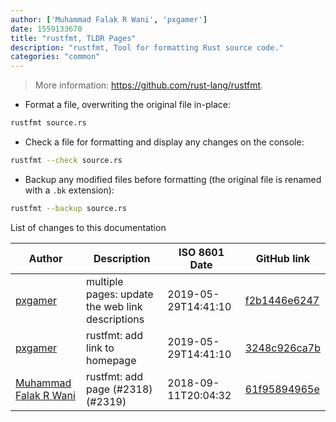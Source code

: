 ```yaml
---
author: ['Muhammad Falak R Wani', 'pxgamer']
date: 1559133670
title: "rustfmt, TLDR Pages"
description: "rustfmt, Tool for formatting Rust source code."
categories: "common"
---
```

> More information: <https://github.com/rust-lang/rustfmt>.

- Format a file, overwriting the original file in-place:

```bash
rustfmt source.rs
```

- Check a file for formatting and display any changes on the console:

```bash
rustfmt --check source.rs
```

- Backup any modified files before formatting (the original file is renamed with a `.bk` extension):

```bash
rustfmt --backup source.rs
```
List of changes to this documentation


Author | Description | ISO 8601 Date | GitHub link
------|-----|-----|-----
[pxgamer](mailto:owzie123@gmail.com) | multiple pages: update the web link descriptions | 2019-05-29T14:41:10 | [f2b1446e6247](https://github.com/tldr-pages/tldr/commit/f2b1446e6247d3e794ee6577dee0c867dfc9af26)
[pxgamer](mailto:owzie123@gmail.com) | rustfmt: add link to homepage | 2019-05-29T14:41:10 | [3248c926ca7b](https://github.com/tldr-pages/tldr/commit/3248c926ca7bbcaf58a37e58533d39226999aff2)
[Muhammad Falak R Wani](mailto:falakreyaz@gmail.com) | rustfmt: add page (#2318) (#2319) | 2018-09-11T20:04:32 | [61f95894965e](https://github.com/tldr-pages/tldr/commit/61f95894965e787e78de5fb648f5b9062811d64b)

